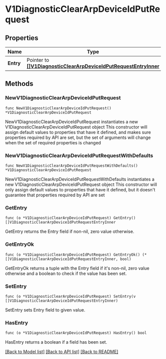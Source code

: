 # V1DiagnosticClearArpDeviceIdPutRequest

## Properties

Name | Type | Description | Notes
------------ | ------------- | ------------- | -------------
**Entry** | Pointer to [**[]V1DiagnosticClearArpDeviceIdPutRequestEntryInner**](V1DiagnosticClearArpDeviceIdPutRequestEntryInner.md) |  | [optional] 

## Methods

### NewV1DiagnosticClearArpDeviceIdPutRequest

`func NewV1DiagnosticClearArpDeviceIdPutRequest() *V1DiagnosticClearArpDeviceIdPutRequest`

NewV1DiagnosticClearArpDeviceIdPutRequest instantiates a new V1DiagnosticClearArpDeviceIdPutRequest object
This constructor will assign default values to properties that have it defined,
and makes sure properties required by API are set, but the set of arguments
will change when the set of required properties is changed

### NewV1DiagnosticClearArpDeviceIdPutRequestWithDefaults

`func NewV1DiagnosticClearArpDeviceIdPutRequestWithDefaults() *V1DiagnosticClearArpDeviceIdPutRequest`

NewV1DiagnosticClearArpDeviceIdPutRequestWithDefaults instantiates a new V1DiagnosticClearArpDeviceIdPutRequest object
This constructor will only assign default values to properties that have it defined,
but it doesn't guarantee that properties required by API are set

### GetEntry

`func (o *V1DiagnosticClearArpDeviceIdPutRequest) GetEntry() []V1DiagnosticClearArpDeviceIdPutRequestEntryInner`

GetEntry returns the Entry field if non-nil, zero value otherwise.

### GetEntryOk

`func (o *V1DiagnosticClearArpDeviceIdPutRequest) GetEntryOk() (*[]V1DiagnosticClearArpDeviceIdPutRequestEntryInner, bool)`

GetEntryOk returns a tuple with the Entry field if it's non-nil, zero value otherwise
and a boolean to check if the value has been set.

### SetEntry

`func (o *V1DiagnosticClearArpDeviceIdPutRequest) SetEntry(v []V1DiagnosticClearArpDeviceIdPutRequestEntryInner)`

SetEntry sets Entry field to given value.

### HasEntry

`func (o *V1DiagnosticClearArpDeviceIdPutRequest) HasEntry() bool`

HasEntry returns a boolean if a field has been set.


[[Back to Model list]](../README.md#documentation-for-models) [[Back to API list]](../README.md#documentation-for-api-endpoints) [[Back to README]](../README.md)



